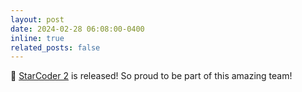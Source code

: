 ```yaml
---
layout: post
date: 2024-02-28 06:08:00-0400
inline: true
related_posts: false
---
```


💫 [StarCoder 2](https://arxiv.org/abs/2402.19173) is released! So proud to be part of this amazing team! 